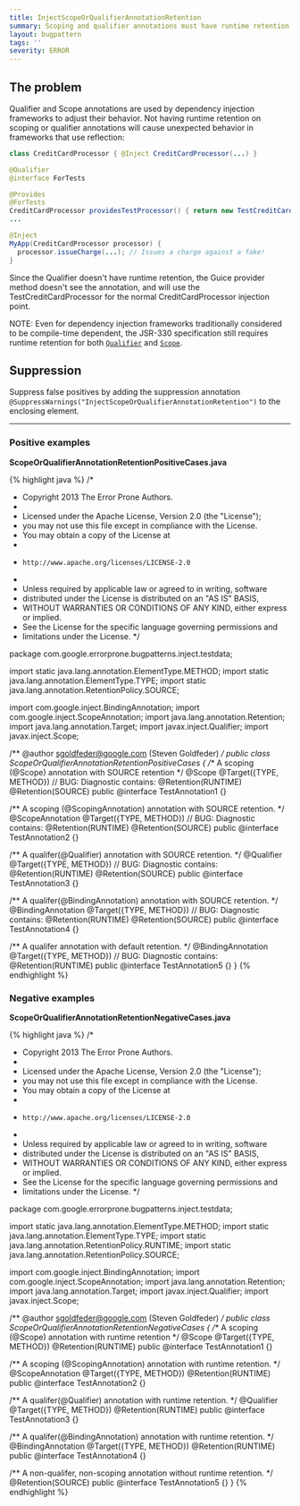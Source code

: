 ```yaml
---
title: InjectScopeOrQualifierAnnotationRetention
summary: Scoping and qualifier annotations must have runtime retention.
layout: bugpattern
tags: ''
severity: ERROR
---
```


<!--
*** AUTO-GENERATED, DO NOT MODIFY ***
To make changes, edit the @BugPattern annotation or the explanation in docs/bugpattern.
-->

## The problem
Qualifier and Scope annotations are used by dependency injection frameworks to
adjust their behavior. Not having runtime retention on scoping or qualifier
annotations will cause unexpected behavior in frameworks that use reflection:

```java
class CreditCardProcessor { @Inject CreditCardProcessor(...) }

@Qualifier
@interface ForTests

@Provides
@ForTests
CreditCardProcessor providesTestProcessor() { return new TestCreditCardProcessor(...) }
...

@Inject
MyApp(CreditCardProcessor processor) {
  processor.issueCharge(...); // Issues a charge against a fake!
}
```

Since the Qualifier doesn't have runtime retention, the Guice provider method
doesn't see the annotation, and will use the TestCreditCardProcessor for the
normal CreditCardProcessor injection point.

NOTE: Even for dependency injection frameworks traditionally considered to be
compile-time dependent, the JSR-330 specification still requires runtime
retention for both [`Qualifier`] and [`Scope`].

[`Qualifier`]: http://docs.oracle.com/javaee/6/api/javax/inject/Qualifier.html
[`Scope`]: http://docs.oracle.com/javaee/6/api/javax/inject/Scope.html

## Suppression
Suppress false positives by adding the suppression annotation `@SuppressWarnings("InjectScopeOrQualifierAnnotationRetention")` to the enclosing element.

----------

### Positive examples
__ScopeOrQualifierAnnotationRetentionPositiveCases.java__

{% highlight java %}
/*
 * Copyright 2013 The Error Prone Authors.
 *
 * Licensed under the Apache License, Version 2.0 (the "License");
 * you may not use this file except in compliance with the License.
 * You may obtain a copy of the License at
 *
 *     http://www.apache.org/licenses/LICENSE-2.0
 *
 * Unless required by applicable law or agreed to in writing, software
 * distributed under the License is distributed on an "AS IS" BASIS,
 * WITHOUT WARRANTIES OR CONDITIONS OF ANY KIND, either express or implied.
 * See the License for the specific language governing permissions and
 * limitations under the License.
 */

package com.google.errorprone.bugpatterns.inject.testdata;

import static java.lang.annotation.ElementType.METHOD;
import static java.lang.annotation.ElementType.TYPE;
import static java.lang.annotation.RetentionPolicy.SOURCE;

import com.google.inject.BindingAnnotation;
import com.google.inject.ScopeAnnotation;
import java.lang.annotation.Retention;
import java.lang.annotation.Target;
import javax.inject.Qualifier;
import javax.inject.Scope;

/** @author sgoldfeder@google.com (Steven Goldfeder) */
public class ScopeOrQualifierAnnotationRetentionPositiveCases {
  /** A scoping (@Scope) annotation with SOURCE retention */
  @Scope
  @Target({TYPE, METHOD})
  // BUG: Diagnostic contains: @Retention(RUNTIME)
  @Retention(SOURCE)
  public @interface TestAnnotation1 {}

  /** A scoping (@ScopingAnnotation) annotation with SOURCE retention. */
  @ScopeAnnotation
  @Target({TYPE, METHOD})
  // BUG: Diagnostic contains: @Retention(RUNTIME)
  @Retention(SOURCE)
  public @interface TestAnnotation2 {}

  /** A qualifer(@Qualifier) annotation with SOURCE retention. */
  @Qualifier
  @Target({TYPE, METHOD})
  // BUG: Diagnostic contains: @Retention(RUNTIME)
  @Retention(SOURCE)
  public @interface TestAnnotation3 {}

  /** A qualifer(@BindingAnnotation) annotation with SOURCE retention. */
  @BindingAnnotation
  @Target({TYPE, METHOD})
  // BUG: Diagnostic contains: @Retention(RUNTIME)
  @Retention(SOURCE)
  public @interface TestAnnotation4 {}

  /** A qualifer annotation with default retention. */
  @BindingAnnotation
  @Target({TYPE, METHOD})
  // BUG: Diagnostic contains: @Retention(RUNTIME)
  public @interface TestAnnotation5 {}
}
{% endhighlight %}

### Negative examples
__ScopeOrQualifierAnnotationRetentionNegativeCases.java__

{% highlight java %}
/*
 * Copyright 2013 The Error Prone Authors.
 *
 * Licensed under the Apache License, Version 2.0 (the "License");
 * you may not use this file except in compliance with the License.
 * You may obtain a copy of the License at
 *
 *     http://www.apache.org/licenses/LICENSE-2.0
 *
 * Unless required by applicable law or agreed to in writing, software
 * distributed under the License is distributed on an "AS IS" BASIS,
 * WITHOUT WARRANTIES OR CONDITIONS OF ANY KIND, either express or implied.
 * See the License for the specific language governing permissions and
 * limitations under the License.
 */

package com.google.errorprone.bugpatterns.inject.testdata;

import static java.lang.annotation.ElementType.METHOD;
import static java.lang.annotation.ElementType.TYPE;
import static java.lang.annotation.RetentionPolicy.RUNTIME;
import static java.lang.annotation.RetentionPolicy.SOURCE;

import com.google.inject.BindingAnnotation;
import com.google.inject.ScopeAnnotation;
import java.lang.annotation.Retention;
import java.lang.annotation.Target;
import javax.inject.Qualifier;
import javax.inject.Scope;

/** @author sgoldfeder@google.com (Steven Goldfeder) */
public class ScopeOrQualifierAnnotationRetentionNegativeCases {
  /** A scoping (@Scope) annotation with runtime retention */
  @Scope
  @Target({TYPE, METHOD})
  @Retention(RUNTIME)
  public @interface TestAnnotation1 {}

  /** A scoping (@ScopingAnnotation) annotation with runtime retention. */
  @ScopeAnnotation
  @Target({TYPE, METHOD})
  @Retention(RUNTIME)
  public @interface TestAnnotation2 {}

  /** A qualifer(@Qualifier) annotation with runtime retention. */
  @Qualifier
  @Target({TYPE, METHOD})
  @Retention(RUNTIME)
  public @interface TestAnnotation3 {}

  /** A qualifer(@BindingAnnotation) annotation with runtime retention. */
  @BindingAnnotation
  @Target({TYPE, METHOD})
  @Retention(RUNTIME)
  public @interface TestAnnotation4 {}

  /** A non-qualifer, non-scoping annotation without runtime retention. */
  @Retention(SOURCE)
  public @interface TestAnnotation5 {}
}
{% endhighlight %}

